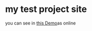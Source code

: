 # my test project site 
you can see in [this Demo](https://masoumeh-web.github.io/calculator-js/)as online 
